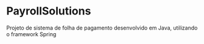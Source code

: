 # PayrollSolutions
Projeto de sistema de folha de pagamento desenvolvido em Java, utilizando o framework Spring
